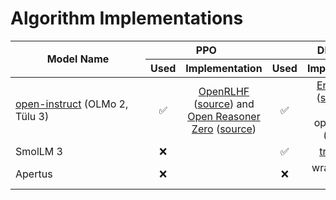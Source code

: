 # Algorithm Implementations

<table>
  <thead>
    <tr>
      <th rowspan="2" style="min-width: 200px">Model Name</th>
      <th colspan="2" style="text-align:center">PPO</th>
      <th colspan="2" style="text-align:center">DPO</th>
      <th colspan="2" style="text-align:center">GRPO</th>
      <th colspan="2" style="text-align:center">QRPO</th>
    </tr>
    <tr>
      <th style="text-align:center">Used</th>
      <th style="text-align:center">Implementation</th>
      <th style="text-align:center">Used</th>
      <th style="text-align:center">Implementation</th>
      <th style="text-align:center">Used</th>
      <th style="text-align:center">Implementation</th>
      <th style="text-align:center">Used</th>
      <th style="text-align:center">Implementation</th>
    </tr>
  </thead>
  <tbody>
    <tr>
      <td><a href="https://github.com/allenai/open-instruct">open-instruct</a> (OLMo 2, Tülu 3)</td>
      <td style="text-align:center">✅</td>
      <td style="text-align:center"><a href="https://github.com/OpenRLHF/OpenRLHF">OpenRLHF</a> (<a href="https://github.com/allenai/open-instruct/blob/7ba4cd0122647863b66dd4a41040d329bec7a9a2/open_instruct/ppo_vllm_thread_ray_gtrl.py#L15">source</a>) and <a href="https://github.com/Open-Reasoner-Zero/Open-Reasoner-Zero">Open Reasoner Zero</a> (<a href="https://github.com/allenai/open-instruct/blob/7ba4cd0122647863b66dd4a41040d329bec7a9a2/open_instruct/ppo_fast.py#L33">source</a>)</td>
      <td style="text-align:center">✅</td>
      <td style="text-align:center"><a href="https://github.com/eric-mitchell/direct-preference-optimization">Eric Mitchell</a> (<a href="https://github.com/allenai/open-instruct/blob/7ba4cd0122647863b66dd4a41040d329bec7a9a2/open_instruct/dpo_utils.py#L17">source</a>) but has optimizations (e.g. <a href="https://github.com/allenai/open-instruct/pull/364">this</a>)</td>
      <td style="text-align:center">✅</td>
      <td style="text-align:center"><a href="https://github.com/OpenRLHF/OpenRLHF">OpenRLHF</a> (<a href="https://github.com/allenai/open-instruct/blob/7ba4cd0122647863b66dd4a41040d329bec7a9a2/open_instruct/grpo_vllm_thread_ray_gtrl.py#L15">source</a>)</td>
      <td style="text-align:center">❌</td>
      <td style="text-align:center"></td>
    </tr>
    <tr>
      <td>SmolLM 3</td>
      <td style="text-align:center">❌</td>
      <td style="text-align:center"></td>
      <td style="text-align:center">✅</td>
      <td style="text-align:center"><a href="https://github.com/huggingface/trl">trl</a> (<a href="github.com/huggingface/alignment-handbook/blob/main/recipes/smollm3/dpo/apo.yaml">source</a>)</td>
      <td style="text-align:center">❌</td>
      <td style="text-align:center"></td>
      <td style="text-align:center">❌</td>
      <td style="text-align:center"></td>
    </tr>
    <tr>
      <td>Apertus</td>
      <td style="text-align:center">❌</td>
      <td style="text-align:center"></td>
      <td style="text-align:center">❌</td>
      <td style="text-align:center">wrapper for <a href="https://github.com/huggingface/trl">trl</a> (<a href="https://github.com/swiss-ai/posttraining/blob/main/src/post_training/trainers/dpo.py">source</a>)</td>
      <td style="text-align:center">❌</td>
      <td style="text-align:center"></td>
      <td style="text-align:center">✅</td>
      <td style="text-align:center">in-house (<a href="https://github.com/swiss-ai/posttraining/blob/93a2fd76a3beec975dd60320ba94f295d6af662a/src/post_training/trainers/preference.py#L1454">source</a>)</td>
    </tr>
  </tbody>
</table>
